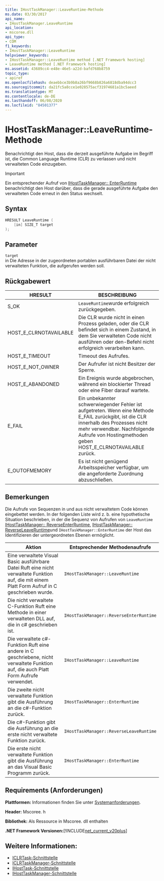 ```yaml
---
title: IHostTaskManager::LeaveRuntime-Methode
ms.date: 03/30/2017
api_name:
- IHostTaskManager.LeaveRuntime
api_location:
- mscoree.dll
api_type:
- COM
f1_keywords:
- IHostTaskManager::LeaveRuntime
helpviewer_keywords:
- IHostTaskManager::LeaveRuntime method [.NET Framework hosting]
- LeaveRuntime method [.NET Framework hosting]
ms.assetid: 43689cc4-e48e-46e5-a22d-bafd768b8759
topic_type:
- apiref
ms.openlocfilehash: deaebbce3b9b8a26bf9668b826a6818dba94dcc3
ms.sourcegitcommit: da21fc5a8cce1e028575acf31974681a1bc5aeed
ms.translationtype: MT
ms.contentlocale: de-DE
ms.lasthandoff: 06/08/2020
ms.locfileid: "84501377"
---
```

# <a name="ihosttaskmanagerleaveruntime-method"></a>IHostTaskManager::LeaveRuntime-Methode
Benachrichtigt den Host, dass die derzeit ausgeführte Aufgabe im Begriff ist, die Common Language Runtime (CLR) zu verlassen und nicht verwalteten Code einzugeben.  
  
> [!IMPORTANT]
> Ein entsprechender Aufruf von [IHostTaskManager:: EnterRuntime](ihosttaskmanager-enterruntime-method.md) benachrichtigt den Host darüber, dass die gerade ausgeführte Aufgabe den verwalteten Code erneut in den Status wechselt.  
  
## <a name="syntax"></a>Syntax  
  
```cpp  
HRESULT LeaveRuntime (  
    [in] SIZE_T target  
);  
```  
  
## <a name="parameters"></a>Parameter  
 `target`  
 in Die Adresse in der zugeordneten portablen ausführbaren Datei der nicht verwalteten Funktion, die aufgerufen werden soll.  
  
## <a name="return-value"></a>Rückgabewert  
  
|HRESULT|BESCHREIBUNG|  
|-------------|-----------------|  
|S_OK|`LeaveRuntime`wurde erfolgreich zurückgegeben.|  
|HOST_E_CLRNOTAVAILABLE|Die CLR wurde nicht in einen Prozess geladen, oder die CLR befindet sich in einem Zustand, in dem Sie verwalteten Code nicht ausführen oder den-Befehl nicht erfolgreich verarbeiten kann.|  
|HOST_E_TIMEOUT|Timeout des Aufrufes.|  
|HOST_E_NOT_OWNER|Der Aufrufer ist nicht Besitzer der Sperre.|  
|HOST_E_ABANDONED|Ein Ereignis wurde abgebrochen, während ein blockierter Thread oder eine Fiber darauf wartete.|  
|E_FAIL|Ein unbekannter schwerwiegender Fehler ist aufgetreten. Wenn eine Methode E_FAIL zurückgibt, ist die CLR innerhalb des Prozesses nicht mehr verwendbar. Nachfolgende Aufrufe von Hostingmethoden geben HOST_E_CLRNOTAVAILABLE zurück.|  
|E_OUTOFMEMORY|Es ist nicht genügend Arbeitsspeicher verfügbar, um die angeforderte Zuordnung abzuschließen.|  
  
## <a name="remarks"></a>Bemerkungen  
 Die Aufrufe von Sequenzen in und aus nicht verwaltetem Code können eingebettet werden. In der folgenden Liste wird z. b. eine hypothetische Situation beschrieben, in der die Sequenz von Aufrufen von `LeaveRuntime` [IHostTaskManager:: ReverseEnterRuntime](ihosttaskmanager-reverseenterruntime-method.md), [IHostTaskManager:: ReverseLeaveRuntime](ihosttaskmanager-reverseleaveruntime-method.md)und `IHostTaskManager::EnterRuntime` der Host das Identifizieren der untergeordneten Ebenen ermöglicht.  
  
|Aktion|Entsprechender Methodenaufrufe|  
|------------|-------------------------------|  
|Eine verwaltete Visual Basic ausführbare Datei Ruft eine nicht verwaltete Funktion auf, die mit einem Platt Form Aufruf in C geschrieben wurde.|`IHostTaskManager::LeaveRuntime`|  
|Die nicht verwaltete C-Funktion Ruft eine Methode in einer verwalteten DLL auf, die in c# geschrieben ist.|`IHostTaskManager::ReverseEnterRuntime`|  
|Die verwaltete c#-Funktion Ruft eine andere in C geschriebene, nicht verwaltete Funktion auf, die auch Platt Form Aufrufe verwendet.|`IHostTaskManager::LeaveRuntime`|  
|Die zweite nicht verwaltete Funktion gibt die Ausführung an die c#-Funktion zurück.|`IHostTaskManager::EnterRuntime`|  
|Die c#-Funktion gibt die Ausführung an die erste nicht verwaltete Funktion zurück.|`IHostTaskManager::ReverseLeaveRuntime`|  
|Die erste nicht verwaltete Funktion gibt die Ausführung an das Visual Basic Programm zurück.|`IHostTaskManager::EnterRuntime`|  
  
## <a name="requirements"></a>Requirements (Anforderungen)  
 **Plattformen:** Informationen finden Sie unter [Systemanforderungen](../../get-started/system-requirements.md).  
  
 **Header:** Mscoree. h  
  
 **Bibliothek:** Als Ressource in Mscoree. dll enthalten  
  
 **.NET Framework Versionen:**[!INCLUDE[net_current_v20plus](../../../../includes/net-current-v20plus-md.md)]  
  
## <a name="see-also"></a>Weitere Informationen:

- [ICLRTask-Schnittstelle](iclrtask-interface.md)
- [ICLRTaskManager-Schnittstelle](iclrtaskmanager-interface.md)
- [IHostTask-Schnittstelle](ihosttask-interface.md)
- [IHostTaskManager-Schnittstelle](ihosttaskmanager-interface.md)
